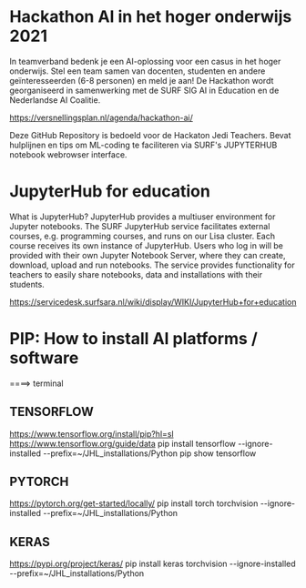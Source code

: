 # Hackathon AI in het hoger onderwijs 2021
In teamverband bedenk je een AI-oplossing voor een casus in het hoger onderwijs. Stel een team samen van docenten, studenten en andere geïnteresseerden (6-8 personen) en meld je aan! De Hackathon wordt georganiseerd in samenwerking met de SURF SIG AI in Education en de Nederlandse AI Coalitie.
 
 https://versnellingsplan.nl/agenda/hackathon-ai/
 
Deze GitHub Repository is bedoeld voor de Hackaton Jedi Teachers. Bevat hulplijnen en tips om ML-coding te faciliteren via  SURF's JUPYTERHUB notebook webrowser interface.


# JupyterHub for education

What is JupyterHub?
JupyterHub provides a multiuser environment for Jupyter notebooks. The SURF JupyterHub service facilitates external courses, e.g. programming courses, and runs on our Lisa cluster.
Each course receives its own instance of JupyterHub. Users who log in will be provided with their own Jupyter Notebook Server, where they can create, download, upload and run notebooks. The service provides functionality for teachers to easily share notebooks, data and installations with their students.


https://servicedesk.surfsara.nl/wiki/display/WIKI/JupyterHub+for+education


# PIP: How to install AI platforms / software

====> terminal

## TENSORFLOW
https://www.tensorflow.org/install/pip?hl=sl
https://www.tensorflow.org/guide/data
pip install tensorflow  --ignore-installed --prefix=~/JHL_installations/Python
pip show tensorflow

## PYTORCH
https://pytorch.org/get-started/locally/
pip install torch torchvision --ignore-installed --prefix=~/JHL_installations/Python

## KERAS
https://pypi.org/project/keras/
pip install keras torchvision --ignore-installed --prefix=~/JHL_installations/Python
